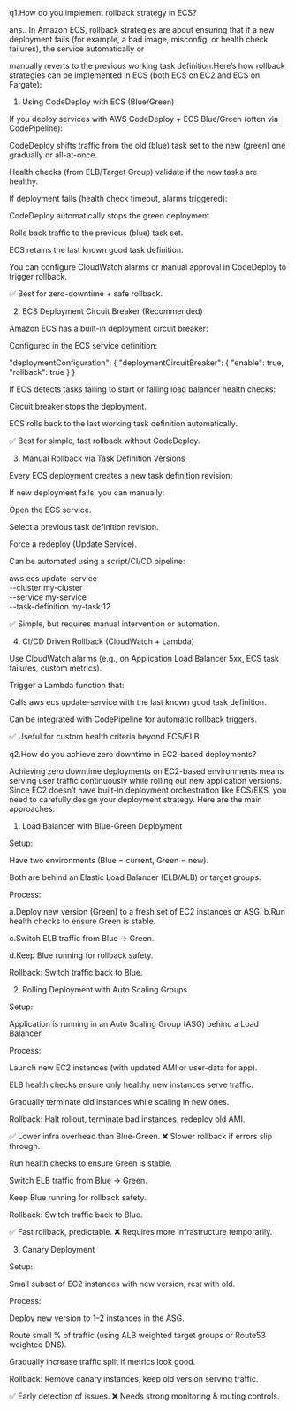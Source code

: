 q1.How do you implement rollback strategy in ECS?

ans.. In Amazon ECS, rollback strategies are about ensuring that if a new deployment fails (for example, a bad image, misconfig, or health check failures), the service automatically or 

manually reverts to the previous working task definition.Here’s how rollback strategies can be implemented in ECS (both ECS on EC2 and ECS on Fargate):
1. Using CodeDeploy with ECS (Blue/Green)

If you deploy services with AWS CodeDeploy + ECS Blue/Green (often via CodePipeline):

CodeDeploy shifts traffic from the old (blue) task set to the new (green) one gradually or all-at-once.

Health checks (from ELB/Target Group) validate if the new tasks are healthy.

If deployment fails (health check timeout, alarms triggered):

CodeDeploy automatically stops the green deployment.

Rolls back traffic to the previous (blue) task set.

ECS retains the last known good task definition.

You can configure CloudWatch alarms or manual approval in CodeDeploy to trigger rollback.

✅ Best for zero-downtime + safe rollback.

2. ECS Deployment Circuit Breaker (Recommended)

Amazon ECS has a built-in deployment circuit breaker:

Configured in the ECS service definition:

"deploymentConfiguration": {
  "deploymentCircuitBreaker": {
    "enable": true,
    "rollback": true
  }
}


If ECS detects tasks failing to start or failing load balancer health checks:

Circuit breaker stops the deployment.

ECS rolls back to the last working task definition automatically.

✅ Best for simple, fast rollback without CodeDeploy.

3. Manual Rollback via Task Definition Versions

Every ECS deployment creates a new task definition revision:

If new deployment fails, you can manually:

Open the ECS service.

Select a previous task definition revision.

Force a redeploy (Update Service).

Can be automated using a script/CI/CD pipeline:

aws ecs update-service \
  --cluster my-cluster \
  --service my-service \
  --task-definition my-task:12


✅ Simple, but requires manual intervention or automation.

4. CI/CD Driven Rollback (CloudWatch + Lambda)

Use CloudWatch alarms (e.g., on Application Load Balancer 5xx, ECS task failures, custom metrics).

Trigger a Lambda function that:

Calls aws ecs update-service with the last known good task definition.

Can be integrated with CodePipeline for automatic rollback triggers.

✅ Useful for custom health criteria beyond ECS/ELB.


q2.How do you achieve zero downtime in EC2-based deployments?

Achieving zero downtime deployments on EC2-based environments means serving user traffic continuously while rolling out new application versions. 
Since EC2 doesn’t have built-in deployment orchestration like ECS/EKS, you need to carefully design your deployment strategy. Here are the main approaches:

1. Load Balancer with Blue-Green Deployment

Setup:

Have two environments (Blue = current, Green = new).

Both are behind an Elastic Load Balancer (ELB/ALB) or target groups.

Process:

a.Deploy new version (Green) to a fresh set of EC2 instances or ASG.
b.Run health checks to ensure Green is stable.

c.Switch ELB traffic from Blue → Green.

d.Keep Blue running for rollback safety.

Rollback: Switch traffic back to Blue.

2. Rolling Deployment with Auto Scaling Groups

Setup:

Application is running in an Auto Scaling Group (ASG) behind a Load Balancer.

Process:

Launch new EC2 instances (with updated AMI or user-data for app).

ELB health checks ensure only healthy new instances serve traffic.

Gradually terminate old instances while scaling in new ones.

Rollback: Halt rollout, terminate bad instances, redeploy old AMI.

✅ Lower infra overhead than Blue-Green.
❌ Slower rollback if errors slip through.

Run health checks to ensure Green is stable.

Switch ELB traffic from Blue → Green.

Keep Blue running for rollback safety.

Rollback: Switch traffic back to Blue.

✅ Fast rollback, predictable.
❌ Requires more infrastructure temporarily.

3. Canary Deployment

Setup:

Small subset of EC2 instances with new version, rest with old.

Process:

Deploy new version to 1–2 instances in the ASG.

Route small % of traffic (using ALB weighted target groups or Route53 weighted DNS).

Gradually increase traffic split if metrics look good.

Rollback: Remove canary instances, keep old version serving traffic.

✅ Early detection of issues.
❌ Needs strong monitoring & routing controls.

